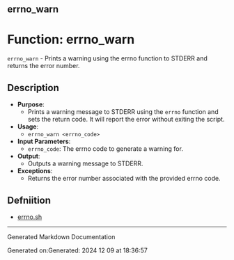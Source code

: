 ## errno_warn
# Function: errno_warn
 `errno_warn` - Prints a warning using the errno function to STDERR and returns the error number.
## Description
- **Purpose**: 
  - Prints a warning message to STDERR using the `errno` function and sets the return code. It will report the error without exiting the script.
- **Usage**: 
  - `errno_warn <errno_code>`
- **Input Parameters**: 
  - `errno_code`: The errno code to generate a warning for.
- **Output**: 
  - Outputs a warning message to STDERR.
- **Exceptions**: 
  - Returns the error number associated with the provided errno code.

## Defniition 

* [errno.sh](/bin/shinclude/errno.sh/errno_sh.md)


---

Generated Markdown Documentation

Generated on:Generated: 2024 12 09 at 18:36:57
